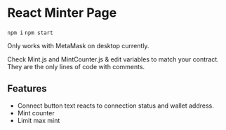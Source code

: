 # React Minter Page

``` npm i ```
``` npm start ```

Only works with MetaMask on desktop currently.

Check Mint.js and MintCounter.js & edit variables to match your contract. They are the only lines of code with comments.

## Features

- Connect button text reacts to connection status and wallet address.
- Mint counter
- Limit max mint
